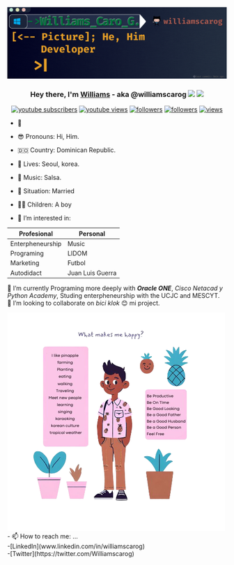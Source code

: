 <img src="https://github.com/williamscarog/Williamscarog/blob/main/Williams%20Caro%20G..gif?raw=true" width="1000">

<h3 align="center">Hey there, I'm <a href="https://williamscarog.github.io/">Williams</a> - aka @williamscarog <img src="https://media.giphy.com/media/hvRJCLFzcasrR4ia7z/giphy.gif" width="28"> <img src="https://emojis.slackmojis.com/emojis/images/1531849430/4246/blob-sunglasses.gif?1531849430" width="28"/></h3>




<p align="center">
  <a href="https://www.youtube.com/@williamscarog?sub_confirmation=1"><img alt="youtube subscribers" title="Subscribe to my YouTube channel" src="https://freshidea.com/jonah/youtube-api/subscribers-badge.php?color=red&label=Subscribe&style=for-the-badge"/></a> 
  <a href="https://www.youtube.com/@williamscarog"><img alt="youtube views" title="YouTube views" src="https://freshidea.com/jonah/youtube-api/view-count-badge-temp.php?label=Views&color=e1ad0e&style=for-the-badge#2"/></a> 
  <a href="https://twitter.com/williamscarog"><img alt="followers" title="Follow me on Twitter" src="https://img.shields.io/twitter/follow/Williamscarog?color=55960c&label=Follow&logo=twitter&logoColor=white&style=for-the-badge"/></a>
  <a href="https://github.com/williamscarog"><img alt="followers" title="Follow me on Github" src="https://img.shields.io/github/followers/williamscarog?color=236ad3&style=for-the-badge&logo=github&label=Follow"/></a>
  <a href="https://github.com/williamscarog"><img alt="views" title="Github views" src="https://freshidea.com/jonah/app/ghpvc/"/></a>
</p>



- 👋
- 😎 Pronouns: Hi, Him.
- 🇩🇴 Country: Dominican Republic.
- 🏡 Lives: Seoul, korea.
- 🎵 Music: Salsa.
- 👫 Situation: Married
- 🙋‍♂️ Children: A boy


- 👀 I’m interested in:

Profesional        | Personal
------------------ | -------------------
 Enterpheneurship  | Music
 Programing        | LIDOM
 Marketing         | Futbol
 Autodidact        | Juan Luis Guerra

  🌱 I’m currently Programing more deeply with ***Oracle ONE***, *Cisco Netacad y Python Academy*, Studing enterpheneurship with the UCJC and MESCYT.<br>
  💞️ I’m looking to collaborate on *bici klok* 😊 mi project. <br>

  
<img src="https://github.com/williamscarog/Williamscarog/blob/main/pinapple3.png?raw=true">
- 📫 How to reach me: ...
<br> -[LinkedIn](www.linkedin.com/in/williamscarog)
<br> -[Twitter](https://twitter.com/Williamscarog)

<!---
### Trying Image

![](https://img.icons8.com/color/512/linkedin.png)

```<script src="https://platform.linkedin.com/badges/js/profile.js" async defer type="text/javascript"></script>```
--->


<!---
Williamscaro/Williamscaro is a ✨ special ✨ repository because its `README.md` (this file) appears on your GitHub profile.
You can click the Preview link to take a look at your changes.
--->

